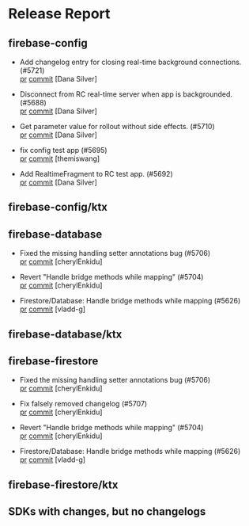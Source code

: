# Release Report
## firebase-config
      
* Add changelog entry for closing real-time background connections. (#5721)   
  [pr](https://github.com/firebase/firebase-android-sdk/pull/5721) [commit](https://github.com/firebase/firebase-android-sdk/commit/c00b760b7a42632172126523fd4610e2714cf1b1)  [Dana Silver]

* Disconnect from RC real-time server when app is backgrounded. (#5688)   
  [pr](https://github.com/firebase/firebase-android-sdk/pull/5688) [commit](https://github.com/firebase/firebase-android-sdk/commit/46cccc9f459d76a12dba1b570ffe9b2f3c9f4a4d)  [Dana Silver]

* Get parameter value for rollout without side effects. (#5710)   
  [pr](https://github.com/firebase/firebase-android-sdk/pull/5710) [commit](https://github.com/firebase/firebase-android-sdk/commit/11409488e5ab15ecc5113d3bc481fbc3ff34d35a)  [Dana Silver]

* fix config test app (#5695)   
  [pr](https://github.com/firebase/firebase-android-sdk/pull/5695) [commit](https://github.com/firebase/firebase-android-sdk/commit/3c6f03562d2e9c39894b0a8ce872b6b897fd646a)  [themiswang]

* Add RealtimeFragment to RC test app. (#5692)   
  [pr](https://github.com/firebase/firebase-android-sdk/pull/5692) [commit](https://github.com/firebase/firebase-android-sdk/commit/a06ab5a68dc3a72c148c4038857547deb178f419)  [Dana Silver]

## firebase-config/ktx
      

## firebase-database
      
* Fixed the missing handling setter annotations bug (#5706)   
  [pr](https://github.com/firebase/firebase-android-sdk/pull/5706) [commit](https://github.com/firebase/firebase-android-sdk/commit/833a1cc5140db9976b309b4adac289735460a38c)  [cherylEnkidu]

* Revert "Handle bridge methods while mapping" (#5704)   
  [pr](https://github.com/firebase/firebase-android-sdk/pull/5704) [commit](https://github.com/firebase/firebase-android-sdk/commit/a4ca0cb64935fad668eae6532049072b8884a0db)  [cherylEnkidu]

* Firestore/Database: Handle bridge methods while mapping (#5626)   
  [pr](https://github.com/firebase/firebase-android-sdk/pull/5626) [commit](https://github.com/firebase/firebase-android-sdk/commit/5ef5cdda14666df3f6727719f4d3344c8286ef32)  [vladd-g]

## firebase-database/ktx
      

## firebase-firestore
      
* Fixed the missing handling setter annotations bug (#5706)   
  [pr](https://github.com/firebase/firebase-android-sdk/pull/5706) [commit](https://github.com/firebase/firebase-android-sdk/commit/833a1cc5140db9976b309b4adac289735460a38c)  [cherylEnkidu]

* Fix falsely removed changelog (#5707)   
  [pr](https://github.com/firebase/firebase-android-sdk/pull/5707) [commit](https://github.com/firebase/firebase-android-sdk/commit/6a97c30624c4354c86d11a7b1512d964a2bee56c)  [cherylEnkidu]

* Revert "Handle bridge methods while mapping" (#5704)   
  [pr](https://github.com/firebase/firebase-android-sdk/pull/5704) [commit](https://github.com/firebase/firebase-android-sdk/commit/a4ca0cb64935fad668eae6532049072b8884a0db)  [cherylEnkidu]

* Firestore/Database: Handle bridge methods while mapping (#5626)   
  [pr](https://github.com/firebase/firebase-android-sdk/pull/5626) [commit](https://github.com/firebase/firebase-android-sdk/commit/5ef5cdda14666df3f6727719f4d3344c8286ef32)  [vladd-g]

## firebase-firestore/ktx
      

## SDKs with changes, but no changelogs
